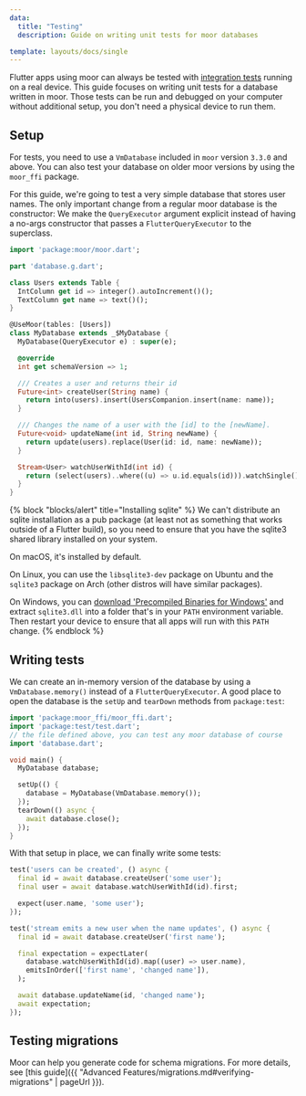 ```yaml
---
data:
  title: "Testing"
  description: Guide on writing unit tests for moor databases

template: layouts/docs/single
---
```


Flutter apps using moor can always be tested with [integration tests](https://flutter.dev/docs/cookbook/testing/integration/introduction)
running on a real device. This guide focuses on writing unit tests for a database written in moor.
Those tests can be run and debugged on your computer without additional setup, you don't need a
physical device to run them.

## Setup

For tests, you need to use a `VmDatabase` included in `moor` version `3.3.0` and above. You can also test your database on older moor
versions by using the `moor_ffi` package.

For this guide, we're going to test a very simple database that stores user names. The only important change from a regular moor
database is the constructor: We make the `QueryExecutor` argument explicit instead of having a no-args constructor that passes
a `FlutterQueryExecutor` to the superclass.
```dart
import 'package:moor/moor.dart';

part 'database.g.dart';

class Users extends Table {
  IntColumn get id => integer().autoIncrement()();
  TextColumn get name => text()();
}

@UseMoor(tables: [Users])
class MyDatabase extends _$MyDatabase {
  MyDatabase(QueryExecutor e) : super(e);

  @override
  int get schemaVersion => 1;

  /// Creates a user and returns their id
  Future<int> createUser(String name) {
    return into(users).insert(UsersCompanion.insert(name: name));
  }

  /// Changes the name of a user with the [id] to the [newName].
  Future<void> updateName(int id, String newName) {
    return update(users).replace(User(id: id, name: newName));
  }

  Stream<User> watchUserWithId(int id) {
    return (select(users)..where((u) => u.id.equals(id))).watchSingle();
  }
}
```

{% block "blocks/alert" title="Installing sqlite" %}
We can't distribute an sqlite installation as a pub package (at least
not as something that works outside of a Flutter build), so you need
to ensure that you have the sqlite3 shared library installed on your
system. 

On macOS, it's installed by default.

On Linux, you can use the `libsqlite3-dev` package on Ubuntu and the 
`sqlite3` package on Arch (other distros will have similar packages).

On Windows, you can [download 'Precompiled Binaries for Windows'](https://www.sqlite.org/download.html)
and extract `sqlite3.dll` into a folder that's in your `PATH` 
environment variable. Then restart your device to ensure that
all apps will run with this `PATH` change.
{% endblock %}

## Writing tests

We can create an in-memory version of the database by using a 
`VmDatabase.memory()` instead of a `FlutterQueryExecutor`. A good
place to open the database is the `setUp` and `tearDown` methods from
`package:test`:
```dart
import 'package:moor_ffi/moor_ffi.dart';
import 'package:test/test.dart';
// the file defined above, you can test any moor database of course
import 'database.dart'; 

void main() {
  MyDatabase database;

  setUp(() {
    database = MyDatabase(VmDatabase.memory());
  });
  tearDown(() async {
    await database.close();
  });
}
```

With that setup in place, we can finally write some tests:
```dart
test('users can be created', () async {
  final id = await database.createUser('some user');
  final user = await database.watchUserWithId(id).first;

  expect(user.name, 'some user');
});

test('stream emits a new user when the name updates', () async {
  final id = await database.createUser('first name');

  final expectation = expectLater(
    database.watchUserWithId(id).map((user) => user.name),
    emitsInOrder(['first name', 'changed name']),
  );

  await database.updateName(id, 'changed name');
  await expectation;
});
```

## Testing migrations

Moor can help you generate code for schema migrations. For more details, see
[this guide]({{ "Advanced Features/migrations.md#verifying-migrations" | pageUrl }}).
